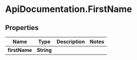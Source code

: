 # ApiDocumentation.FirstName

## Properties
Name | Type | Description | Notes
------------ | ------------- | ------------- | -------------
**firstName** | **String** |  | 
